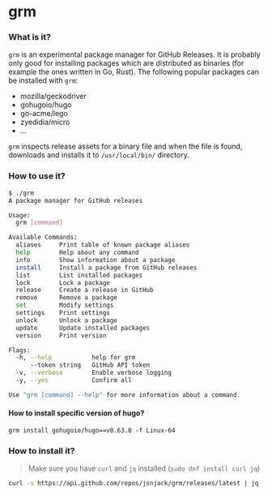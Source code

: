 grm
====

### What is it?
`grm` is an experimental package manager for GitHub Releases. It is probably only good for installing packages which are distributed as binaries (for example the ones written in Go, Rust). The following popular packages can be installed with `grm`:
 - mozilla/geckodriver
 - gohugoio/hugo
 - go-acme/lego
 - zyedidia/micro
 - ...

`grm` inspects release assets for a binary file and when the file is found, downloads and installs it to `/usr/local/bin/` directory.

### How to use it?
```bash
$ ./grm
A package manager for GitHub releases

Usage:
  grm [command]

Available Commands:
  aliases     Print table of known package aliases
  help        Help about any command
  info        Show information about a package
  install     Install a package from GitHub releases
  list        List installed packages
  lock        Lock a package
  release     Create a release in GitHub
  remove      Remove a package
  set         Modify settings
  settings    Print settings
  unlock      Unlock a package
  update      Update installed packages
  version     Print version

Flags:
  -h, --help           help for grm
      --token string   GitHub API token
  -v, --verbose        Enable verbose logging
  -y, --yes            Confirm all

Use "grm [command] --help" for more information about a command.
```

#### How to install specific version of hugo?
```grm
grm install gohugoio/hugo==v0.63.0 -f Linux-64
```

### How to install it?
> Make sure you have `curl` and `jq` installed (`sudo dnf install curl jq`)
```bash
curl -s https://api.github.com/repos/jsnjack/grm/releases/latest | jq -r .assets[0].browser_download_url | xargs curl -LOs && chmod +x grm && sudo mv grm /usr/local/bin/
```

